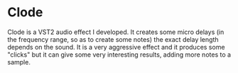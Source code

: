 # Clode

Clode is a VST2 audio effect I developed. It creates some micro delays (in the frequency range, so as to create some notes) the exact delay length depends on the sound. It is a very aggressive effect and it produces some "clicks" but it can give some very interesting results, adding more notes to a sample.

